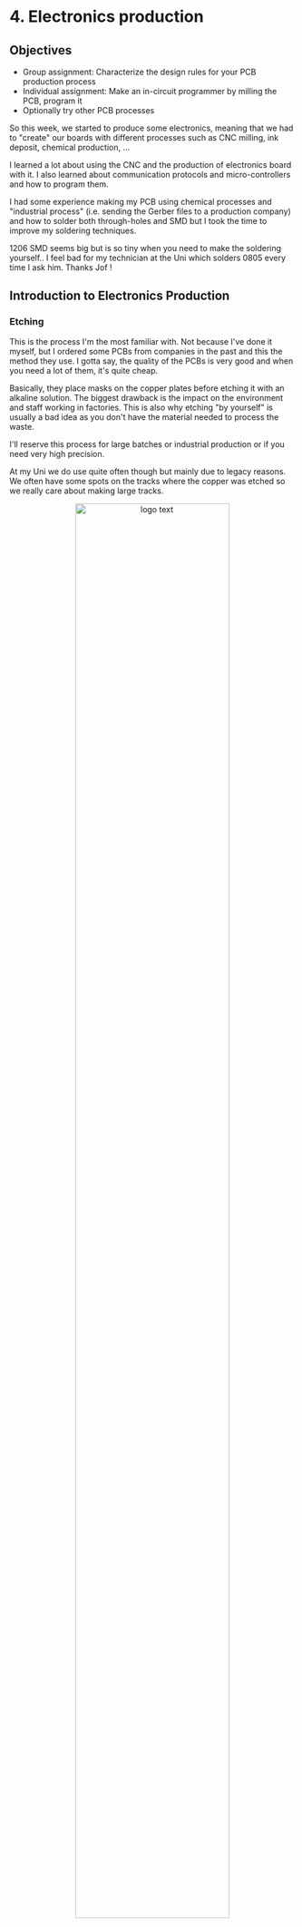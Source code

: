 # 4. Electronics production

## Objectives

<div class="objectivePanel">
  <ul>
    <li> Group assignment: Characterize the design rules for your PCB production process </li>
    <li> Individual assignment: Make an in-circuit programmer by milling the PCB, program it</li>
    <li> Optionally try other PCB processes</li>
  </ul>
</div>

<div class="dottedLine"></div>

So this week, we started to produce some electronics, meaning that we had to "create" our boards with different processes such as CNC milling, ink deposit, chemical production, ...

I learned a lot about using the CNC and the production of electronics board with it. I also learned about communication protocols and micro-controllers and how to program them.

I had some experience making my PCB using chemical processes and "industrial process" (i.e. sending the Gerber files to a production company) and how to solder both through-holes and SMD but I took the time to improve my soldering techniques.

1206 SMD seems big but is so tiny when you need to make the soldering yourself.. I feel bad for my technician at the Uni which solders 0805 every time I ask him. Thanks Jof !

## Introduction to Electronics Production

### Etching

This is the process I'm the most familiar with. Not because I've done it myself, but I ordered some PCBs from companies in the past and this the method they use. I gotta say, the quality of the PCBs is very good and when you need a lot of them, it's quite cheap.

Basically, they place masks on the copper plates before etching it with an alkaline solution. The biggest drawback is the impact on the environment and staff working in factories. This is also why etching "by yourself" is usually a bad idea as you don't have the material needed to process the waste.

I'll reserve this process for large batches or industrial production or if you need very high precision.

At my Uni we do use quite often though but mainly due to legacy reasons. We often have some spots on the tracks where the copper was etched so we really care about making large tracks.

<figure> <center>
  <img src="./../../img/mod04/etching.jpg" alt="logo text" width="80%" />
  <figcaption> A board we made by etching </figcaption>
</figure>


### CNC milling
This technique consists of using a CNC to mill the copper plate. The biggest advantage is that it produces little waste and is extremely convenient for prototyping. You can have your board ready in a few hours or less directly from the Gerber to the machine without additional steps. Final good point: it can make the holes at the same time, in the same workflow !
It is however not extremely precise (highly dependent on the machine) though sufficient for most purposes and not very suitable for large quantities. It is also less practical for multi-layer boards.

The milling obviously rely on bits, and there are multiple types and sizes. At my lab we use 1/64" for tracks and 1mm for edge cutting and clearance.
There are also V-bits which are cheaper but the width of the cut varies with the depth which can be inconvenient.

### CNC design rules
We used this method primarily to make our board at my lab, so here are the steps required to make it work (for the [Bantam](https://www.bantamtools.com/) tool that we have):

1. Import your files. The files can be either "board" files (.brd and so on) as the Bantam software can convert these directly. Alternatively, you can directly load you Gerber files that contain all the information about your board and its layers.
2. Fix the copper plate. It has to be well-fixed and as flat as possible, especially if the board is large. We use double-sided tape.
2. Check the underlay of the machine. This layer is made to protect the bed of the machine and will get milled with the PCB and get scratched over time so it must be replaced from time to time.
3. Zero the bit. The machine knows the height of the bed (it usually milled it itself) but it doesn't know how far you inserted the bit. So it will measure the height of the bit relative to the bed. It does so by electrically connecting the bit and the bed and whenever the bit touches the bed, it closes the circuit and that serves as a trigger that the bit reached the bed (and it avoids breaking the very fragile bit). This must be done only once each time you change the bit.
4. PCB thickness. Usually, the height of the board is known, but you don't know the height of the double-sided tape underneath, so you must also measure the distance between the bit and the board. Same thing as before but this time the circuit is closed by connecting the board to the bed with a little metallic part. This must be done for each PCB as the board can be slightly bent or not perfectly level. This is called the "bitBreaker" utility in the software.
5. Load the correct bit and settings for each bit and layer and let the machine do the work. Change the bits when requested.


Note that we use FR1 boards which is quite ductile so we don't break our bits (industrial  "green" boards are FR4 which is epoxy glass and will dull the bits).

For our mills, we use a cut speed of 200mm/minute, a plunge speed of 200mm/min a jog speed of 300mm/min and a jog height of 2mm. The spindle speed is 30,000RPM.

The cut depth using the 1/64" flat end mill is 0.08mm with 2 passes for a total of 0.15mm.

Note that since the copper is directly in contact with the humid air, it tends to oxidize over time. A good practice is therefore to either cover the tracks with solder or to cover the board in an epoxy resin or any king of protection like tin.

<video width="640" height="480" autoplay loop>
  <source src="./../../img/mod04/cncVideo.mp4" type="video/mp4">
Your browser does not support the video tag.
</video>

We used the files available on the fabacademy's website to characterize the thinnest tracks we can make.

<figure> <center>
  <img src="./../../img/mod04/designRules1.jpg" alt="logo text" width="80%" />
  <figcaption></figcaption>
</figure>

And then I covered the tracks with tin by putting the board inside a solution of tin and sulfuric acid.

<figure> <center>
  <img src="./../../img/mod04/tin1.jpg" alt="logo text" width="80%" />
  <figcaption> Plunging the board in the solution</figcaption>
</figure>

<figure> <center>
  <img src="./../../img/mod04/tin2.jpg" alt="logo text" width="80%" />
  <figcaption> Recovering it </figcaption>
</figure>

<figure> <center>
  <img src="./../../img/mod04/tin3.jpg" alt="logo text" width="80%" />
  <figcaption> Rinsing it to remove the acid </figcaption>
</figure>

<figure> <center>
  <img src="./../../img/mod04/designRules2.jpg" alt="logo text" width="80%" />
  <figcaption>Final results ! The tracks are covered !</figcaption>
</figure>

## Printing process
At my lab we have received a [Voltera](https://www.voltera.io/) a few months ago. This a new process of making boards which involve depositing a conductive ink on a board before heating it. The machine is then able to drill the holes, apply solder paste and you just need to place the components before it heats the board and solders everything for you. The boards cost a lot more (about 5$ each) and it still requires a few hours per board.

Unfortunately, due to COVID, we didn't really use it and bad news, the conductive ink got bad in just those few months... Anyway, we tested it in the past and here is what it is capable of doing.
<figure> <center>
  <img src="./../../img/mod04/voltera1.jpg" alt="logo text" width="80%" />
  <figcaption>Voltera-printed board</figcaption>
</figure>

<figure> <center>
  <img src="./../../img/mod04/voltera2.jpg" alt="logo text" width="80%" />
  <figcaption> The components are soldered automatically !</figcaption>
</figure>

<figure> <center>
  <img src="./../../img/mod04/voltera3.jpg" alt="logo text" width="80%" />
  <figcaption> It comes with a very well-made software !</figcaption>
</figure>

This little video shows how the ink looks like after a few months and as you can see, it is not suitable for board printing anymore.
<video width="640" height="480" autoplay loop>
  <source src="./../../img/mod04/volteraVideo.mp4" type="video/mp4">
Your browser does not support the video tag.
</video>


## Vynil cutter
Last week I used the Vynil cutter to make a small PCB. I didn't make any more but I think it suits this week's assignments well so here is a pic!

<figure> <center>
  <img src="./../../img/mod03/onPlastic.jpg" alt="logo text" width="80%" />
  <figcaption> My PCB using the Vynil cutter</figcaption>
</figure>

## Others
Laser cutting (fibre laser), printing, sewing and electro-plating are other techniques that I didn't have time to investigate but exist !


## Introduction to microcontrollers
A µ-controller is an integrated circuit (IC) that is like a very small computer, able to perform specific tasks. They are programmed to perform these tasks over and over again, on loop (but can be programmed to respond to conditions of course).

A µ-controller contains multiple parts: a processing unit of course but also some memory. This memory is either volatile: DRAM (dynamic, inexpensive and space-efficient and SRAM (static, much faster but also more expensive) that will be erased when not powered or non-volatile like EEPROM or Flash memory.

The µ-controller does not work on its own but is rather embedded and works with other components so it needs inputs and outputs (I/O) for peripheral access.

Finally, a big requirement for the µ-C to function is the clock which is sometimes provided externally and allows the µ-C to perform timer conditions.

### µ-C Families
There are two main microcontroller families: the AVRs and the ARMs:
AVRs are manufactured by Atmel (now Microchip) and the most common examples are the ATTiny and ATmega chips which are cheap and effective. That is somewhat of an issue as if you produce something industrially that relies on an AVR controller and Atmel stops producing them...

ARMs are produced by multiple companies and are usually used for embedded systems as they provide more features and memory than their AVRs counterparts. They are however more difficult to solder (less DIP format and usually more pins), less available in general and are usually constrained to 3.3V (requires additional converter from 5V therefore).

They both use RISC (reduced instruction set computer) instructions, meaning they require a few clock cycles (usually one) to perform an instruction but these instructions are rather primitives, allowing more space for registers.

```asm
#RISC instructions
LOAD A, 2:3
LOAD B, 5:2
PROD A, B
STORE 2:3, A

#CISC instructions
MULT 2:3, 5:2
```

### µ-C programming
As said before, µ-C can perform specific tasks like switching an LED on or off or actuating some servo-motors. To specify these tasks, the µ-C needs to be programmed.

To be programmed, a µ-c must first be loaded with a bootloader, i.e. a small piece of code that can reprogram the rest of the memory based on what is sent to the µ-C and is interpreted by the bootloader. At reset, it's the bootloader that runs first and has a look at the programming port to either reprogram the rest of the memory or jump directly to the programmed main code.
Then, code can be sent to program the µ-C the way you want it.

#### AVR
AVRs are programmed using ISP (in-system programming), PDI (Program and Debug Interface) or UPDI (unified Program and Debug Interface). The latter is the one used on newer AVR devices and consists in a one-wire interface.

#### ARM
ARMs are programmed using either a JTAG (Joint test Action Group, the group who designed the standard) interface or a SWD (Serial Wire Debug) interface.

JTAG uses 5 pins: clock, mode select, data-in, data-out and reset. It can be reduced to only serial data and clock.

SWD is an implementation of JTAG for ARM processors and consists of simply two pins: data and clock (SDIO and SDCLK) along with VDD and GND obviously and an optional reset.


## First board: AVR programming board (using SAMD11)
The first board is a programmer (or rather a USB-UPDI converter) board for AVR device. I used my instructor [Quentin](http://fabacademy.org/2020/labs/ulb/students/quentin-bolsee/projects/samd11c_uart-updi/)'s board. It is very minimalist and does the work flawlessly.

So the idea here is to use an ARM board (SAMD11) to convert USB (serial emulation) data to UPDI so that we can use this to program AVR (Atmel, like ATTiny ou ATMega) µ-controllers.

The board is rather simple:
<figure> <center>
  <img src="./../../img/mod04/schematicAVRProgrammer.jpg" alt="logo text" width="80%" />
  <figcaption> Quentin's board</figcaption>
</figure>

It uses the USB 5V and a 5V-3.3V converter to power the ATSAMD11 and consists of a reduced-JTAG connection (Clock, data, VDD, GND) to first install the bootloader and will be able to convert Serial to UPDI or UART based on the jumper selection and can provide 5V or 3.3V to the AVR device. Some protection resistors limit the current.

The board has been manufactured using the CNC milling machine described before. I used a 1/64" flat mill for accurate traces and a 1mm flat mill for cutting the edges of the board and increase the clearance between the tracks.

<figure> <center>
  <img src="./../../img/mod04/boardMilled.jpg" alt="logo text" width="80%" />
  <figcaption> The board is milled</figcaption>
</figure>

It was then time to solder the components on it. Nothing too difficult as I'm used to soldering still 1206 SMD is tiny so it's always a bit challenging!

<figure> <center>
  <img src="./../../img/mod04/boardAVR.jpg" alt="logo text" width="80%" />
  <figcaption> The soldered board</figcaption>
</figure>

### The Bootloader
Time to install the bootloader on the SAMD11 !
Because the SAMD11 is powered (5V) from the USB, it has to be connected. At that time I noticed two things.
First, the **board is too thin to sit tight in an USB port**... So I added extra duct tape under it to make it bigger (real tinkering there !)
Second, I must have done a mistake in the CNC file because the **board edges were a bit too big**... Time to file the excess to make it fit the USB port !

<figure> <center>
  <img src="./../../img/mod04/filing.jpg" alt="logo text" width="80%" />
  <figcaption> Oops, I gotta file the excess</figcaption>
</figure>

Then I used my instructor's own programmer to program my board (after an initial struggle with another one, see below). Plugged his board's USB into my computer along my own board (for the 5V). finally, I connected the JTAG from his board to mine.
The SAMD11 is filled with a bootloader ([sam_ba_Generic_D11C14A_SAMD11C14A.bin](https://github.com/mattairtech/ArduinoCore-samd/blob/master/bootloaders/zero/binaries/sam_ba_Generic_D11C14A_SAMD11C14A.bin)) and I downloaded [edbg](https://github.com/ataradov/edbg), a CMSIS-DAP programmer that is used with the command line.
Linux is cool for that... You can easily check if your USB port is working and what is connected to it. Moreover, edbg is easier to use once compiled on a Linux machine. Anyway, I succeeded with Windows eventually but that was a bit harder.

First, I connected the programmer and I could find it with edbg. Then I wanted to try and erase the memory of my chip using the -e flag. That's when I realized I had to find the exact name for my SAM target (which is samd11).

<figure> <center>
  <img src="./../../img/mod04/attachedDebug.jpg" alt="logo text" width="80%" />
  <figcaption> Good, the debugger is found</figcaption>
</figure>

Unfortunately, I initially couldn't make it work. It is probably the programmer that I first used and the fact that my USB ports did not always respond immediately.

<figure> <center>
  <img src="./../../img/mod04/noresponse.jpg" alt="logo text" width="80%" />
  <figcaption> Nope, can't program</figcaption>
</figure>

I then changed it for my instructor's programmer and it went through successfully.
`edbg-b95-WINDOWS-47c6ba4.exe -ebpv -t samd11 -f sam_ba_Generic_D11C14A_SAMD11C14A.bin`

<figure> <center>
  <img src="./../../img/mod04/programmed.jpg" alt="logo text" width="80%" />
  <figcaption> Victory !</figcaption>
</figure>

### USB-UPDI converter
Once done, we can use the Arduino IDE and some libraries to program the SAMD11 using the USB port since a bootloader is now present.

I installed the Arduino core for SAMD board into Arduino. First, I tried to install those that are natively available in the board manager (SAMD Core) but I couldn't compile my test code.

I then looked up online only to find a fork of this core for the exact bootloader that I loaded;
[Arduino Core](https://github.com/mattairtech/ArduinoCore-samd).

The procedure to install it on Arduino is as follows:
First, add the JSON index of the core into the board manager (preferences menu)

<figure> <center>
  <img src="./../../img/mod04/arduinoPreferences.jpg" alt="logo text" width="80%" />
  <figcaption></figcaption>
</figure>

Then open the board manager and look for the mattairTech SAM D Core.

<figure> <center>
  <img src="./../../img/mod04/boardManager.jpg" alt="logo text" width="80%" />
  <figcaption></figcaption>
</figure>

Once installed, select the correct COM port on which the board is connected and make sure to choose the correct board (Generic D11C14A):


<figure> <center>
  <img src="./../../img/mod04/boardChoice.jpg" alt="logo text" width="80%" />
  <figcaption></figcaption>
</figure>

Finally, make sure to change the Serial config:

<figure> <center>
  <img src="./../../img/mod04/serialConfig.jpg" alt="logo text" width="80%" />
  <figcaption></figcaption>
</figure>

We can now start to program our board with the code we want.
In this particular case, because we want to convert Serial to UPDI, we simply ask the chip to convert USB data (if data is awaiting on the serial/USB bus) to UPDI (then write it on the UPDI port) or the inverse (if data is received on the UPDI end, then write the data on the Serial port).

```c++
void setup() {
   SerialUSB.begin(0);
   Serial2.begin(115200, SERIAL_8E2);
}

void loop() {
   if (SerialUSB.available()) {
      Serial2.write((char) SerialUSB.read());
   }
   if (Serial2.available()) {
      SerialUSB.write((char) Serial2.read());
   }
}
```

<figure> <center>
  <img src="./../../img/mod04/programmingComplete.jpg" alt="logo text" width="80%" />
  <figcaption> Programming complete ! Yeah !</figcaption>
</figure>

Our programmer is ready to... Program !


I then tried to install [Quentin](http://fabacademy.org/2020/labs/ulb/students/quentin-bolsee/)'s new version of the [code](https://github.com/qbolsee/SAMD11C_serial/tree/main/SAMD11C_serial). It is basically the same as above but dynamically detect the baud rate.

I could connect Jason's board and mine together through UART protocol (RX and TX opposed on each board) and we could communicate through our own serial monitors in Arduino IDE !

<figure> <center>
  <img src="./../../img/mod04/UART1.jpg" alt="logo text" width="80%" />
  <figcaption> Our boards connected</figcaption>
</figure>

<figure> <center>
  <img src="./../../img/mod04/UART2.png" alt="logo text" width="80%" />
  <figcaption> I received Jason's message ! (mine is not printed but sent to his board)</figcaption>
</figure>

## Second board: ARM programmer
The second board must act as an ARM programmer. Note that we should have done the reverse (this board first) so that we can use our own board to program the AVR programmer.

For the second board, no Gerber files were provided so I had to use mods to create the Gcode from the image (png) file. This is possible because png is lossless and the dpi (dot per inch) is known. Neil's files are at 10000dpi.

I chose the CMSIS-DAP.4.D11C board as it has an LED but is otherwise quite minimalist:
<figure> <center>
  <img src="./../../img/mod04/hello.CMSIS-DAP.4.D11C.png" alt="logo text" width="80%" />
  <figcaption> </figcaption>
</figure>

<figure> <center>
  <img src="./../../img/mod04/hello.CMSIS-DAP.4.D11C.traces.png" alt="logo text" width="80%" />
  <figcaption> The traces </figcaption>
</figure>

<figure> <center>
  <img src="./../../img/mod04/hello.CMSIS-DAP.4.D11C.interior.png" alt="logo text" width="80%" />
  <figcaption> The outline </figcaption>
</figure>

I used mods (right-click - open server program - 2D PCB png) to create the GCode.

First, I load my traces png, set the tool diameter, the cut depth and the offset number (the number of semi-overlapping pass to increase the clearance).

<figure> <center>
  <img src="./../../img/mod04/mods1.png" alt="logo text" width="80%" />
  <figcaption> Tool parameters </figcaption>
</figure>

Then I change the milling parameters:
<figure> <center>
  <img src="./../../img/mod04/mods2.png" alt="logo text" width="80%" />
  <figcaption> </figcaption>
</figure>

When clicking on "calculating" I can save the .nc (gcode) output file.

Note however that Bantam tools does not handle G54 coordinates system ! It must therefore be removed from the output file !
Else, I could also modify the script in mods and save the whole program to later locally load it if I need it again.

For the outline, the process is the same but the tool parameters are obviously different.

<figure> <center>
  <img src="./../../img/mod04/mods3.png" alt="logo text" width="80%" />
  <figcaption> Tool parameters for the 1mm end flat mill</figcaption>
</figure>

An alternative to mods would be [Flatcam](http://flatcam.org/) but I didn't have the opportunity to test it.

<figure> <center>
  <img src="./../../img/mod04/board2Mill.jpg" alt="logo text" width="80%" />
  <figcaption> Job is sent to the CNC </figcaption>
</figure>

Unfortunately, I had some issues as the bits I used were a bit dull as it can be seen on the traces :

<figure> <center>
  <img src="./../../img/mod04/dull.jpg" alt="logo text" width="80%" />
  <figcaption> The one on the right is not perfect and the one done after (on the left) is even worse </figcaption>
</figure>

That lead to difficult soldering.

Also, I had trouble installing the bootloader ([free_dap_d11c_mini](http://academy.cba.mit.edu/classes/embedded_programming/SWD/free_dap_d11c_mini.bin)). This is probably because I only had an [Atmel ICE](https://www.microchip.com/DevelopmentTools/ProductDetails/ATATMEL-ICE) available and I had trouble finding the right pins and how to make it work. In the end I think it didn't work because I didn't connect the VCC to my board voltage as I thought it was to power it but I supply it with the USB so I though it was not necessary.

## To go further
I would like to use the CNC milling to make USB keys and an AVR controller to be able to... do things. I don't know what yet but I'm sure I'll find more ideas. I could use a 3D-printer to make a small case for it, maybe some epoxy resin to protect the circuit...

It would be nice to test laser cutting (fibre laser), printing, sewing and electro-plating to make PCBs in the future !

## My files
:material-download-box: [My Design files](./../files/mod04.zip)
